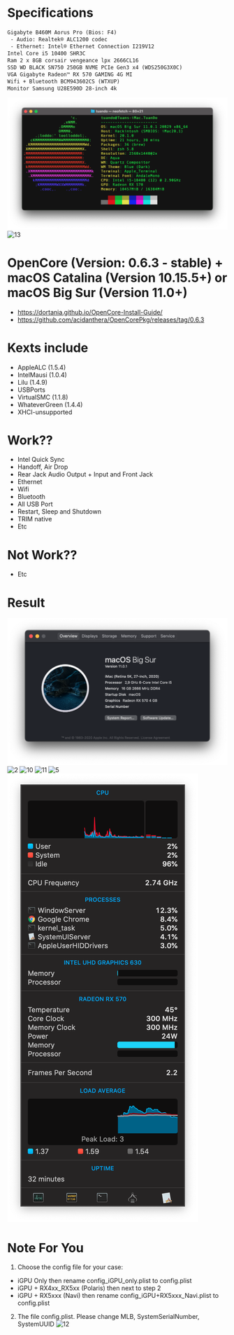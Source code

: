 
# Specifications
```
Gigabyte B460M Aorus Pro (Bios: F4)
 - Audio: Realtek® ALC1200 codec
 - Ethernet: Intel® Ethernet Connection I219V12
Intel Core i5 10400 SHR3C
Ram 2 x 8GB corsair vengeance lpx 2666CL16
SSD WD BLACK SN750 250GB NVME PCIe Gen3 x4 (WDS250G3X0C)
VGA Gigabyte Radeon™ RX 570 GAMING 4G MI
Wifi + Bluetooth BCM943602CS (WTXUP)
Monitor Samsung U28E590D 28-inch 4k
```
![9](/images/9.png)
![13](/images/13.png)
# OpenCore (Version: 0.6.3 - stable) + macOS Catalina (Version 10.15.5+) or macOS Big Sur (Version 11.0+)
- https://dortania.github.io/OpenCore-Install-Guide/
- https://github.com/acidanthera/OpenCorePkg/releases/tag/0.6.3
# Kexts include
- AppleALC (1.5.4)
- IntelMausi (1.0.4)
- Lilu (1.4.9)
- USBPorts
- VirtualSMC (1.1.8)
- WhateverGreen (1.4.4)
- XHCI-unsupported
# Work??
- Intel Quick Sync
- Handoff, Air Drop
- Rear Jack Audio Output + Input and Front Jack
- Ethernet
- Wifi
- Bluetooth
- All USB Port
- Restart, Sleep and Shutdown 
- TRIM native 
- Etc
# Not Work??
- Etc
# Result
![8](/images/8.png)
![2](/images/2.png)
![10](/images/10.png)
![11](/images/11.png)
![5](/images/5.png)
![iStat](/images/Screen%20Shot%202020-10-08%20at%2010.05.23.png)

# Note For You

1. Choose the config file for your case:
- iGPU Only then rename config_iGPU_only.plist to config.plist
- iGPU + RX4xx_RX5xx (Polaris) then next to step 2
- iGPU + RX5xxx (Navi) then rename config_iGPU+RX5xxx_Navi.plist to config.plist

2. The file config.plist. Please change MLB, SystemSerialNumber, SystemUUID
![12](/images/12.png)
